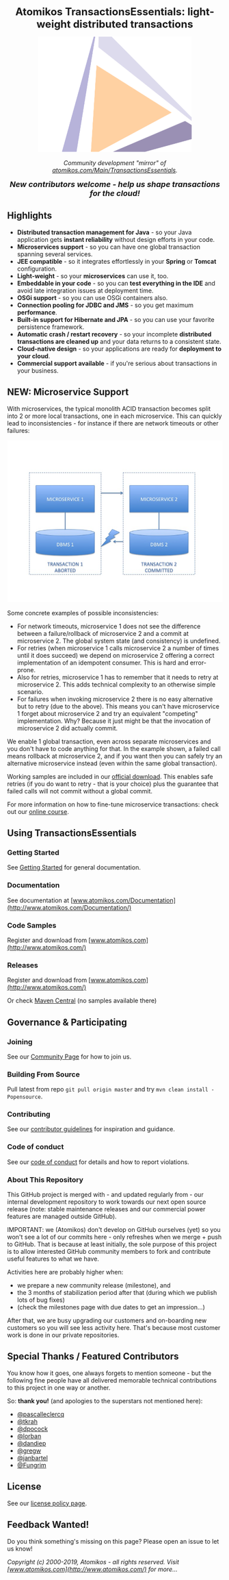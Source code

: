 <p align="center"><font size="+2"><strong>Atomikos TransactionsEssentials: light-weight distributed transactions
</strong></font></p>


<p align="center"><img src=".github/Atomikos_Logo_Background.png" width="360" height="270" alt="Atomikos Logo"></p>

<p align="center"><em>Community development "mirror" of <a href="https://www.atomikos.com/Main/TransactionsEssentials">atomikos.com/Main/TransactionsEssentials</a>.</em></p>

<p align="center"><font size="+1"><em><strong>New contributors welcome - help us shape transactions for the cloud!</strong></em></font></p>

## Highlights

* **Distributed transaction management for Java** - so your Java application gets **instant reliability** without design efforts in your code.
* **Microservices support** - so you can have one global transaction spanning several services.
* **JEE compatible** - so it integrates effortlessly in your **Spring** or **Tomcat** configuration.
* **Light-weight**  - so your **microservices** can use it, too.
* **Embeddable in your code** - so you can **test everything in the IDE** and avoid late integration issues at deployment time.
* **OSGi support** - so you can use OSGi containers also.
* **Connection pooling for JDBC and JMS** - so you get maximum **performance**.
* **Built-in support for Hibernate and JPA** - so you can use your favorite persistence framework.
* **Automatic crash / restart recovery** - so your incomplete **distributed transactions are cleaned up** and your data returns to a consistent state.
* **Cloud-native design** - so your applications are ready for **deployment to your cloud**. 
* **Commercial support available** - if you're serious about transactions in your business. 

## NEW: Microservice Support

With microservices, the typical monolith ACID transaction becomes split into 2 or more local transactions, one in each microservice. This can quickly lead to inconsistencies - for instance if there are network timeouts or other failures: 

<p align="center"><img src=".github/inconsistency.jpg" alt="Inconsistent Microservices"></p>

Some concrete examples of possible inconsistencies:

 * For network timeouts, microservice 1 does not see the difference between a failure/rollback of microservice 2 and a commit at microservice 2. The global system state (and consistency) is undefined.
 * For retries (when microservice 1 calls microservice 2 a number of times until it does succeed) we depend on microservice 2 offering a correct implementation of an idempotent consumer. This is hard and error-prone.
 * Also for retries, microservice 1 has to remember that it needs to retry at microservice 2. This adds technical complexity to an otherwise simple scenario.
 * For failures when invoking microservice 2 there is no easy alternative but to retry (due to the above). This means you can't have microservice 1 forget about microservice 2 and try an equivalent "competing" implementation. Why? Because it just might be that the invocation of microservice 2 did actually commit.

We enable 1 global transaction, even across separate microservices and you don't have to code anything for that. In the example shown, a failed call means rollback at microservice 2, and if you want then you can safely try an alternative microservice instead (even within the same global transaction). 

Working samples are included in our <a href="https://www.atomikos.com/Main/TransactionsEssentials">official download</a>. This enables safe retries (if you do want to retry - that is your choice) plus the guarantee that failed calls will not commit without a global commit.

For more information on how to fine-tune microservice transactions: check out our <a href="https://atomikos.teachable.com/p/microservice-transaction-patterns">online course</a>.

## Using TransactionsEssentials

### Getting Started

See [Getting Started](http://www.atomikos.com/Documentation/GettingStarted) for general documentation.

### Documentation

See documentation at [www.atomikos.com/Documentation](http://www.atomikos.com/Documentation/)

### Code Samples

Register and download from [www.atomikos.com](http://www.atomikos.com/)

### Releases

Register and download from [www.atomikos.com](http://www.atomikos.com/)

Or check [Maven Central](http://search.maven.org) (no samples available there)


## Governance & Participating

### Joining

See our [Community Page](http://www.atomikos.com/Main/AtomikosCommunity) for how to join us.

### Building From Source

Pull latest from repo `git pull origin master` and try `mvn clean install -Popensource`.

### Contributing

See our [contributor guidelines](CONTRIBUTING.MD) for inspiration and guidance.

### Code of conduct

See our [code of conduct](CODE-OF-CONDUCT.MD) for details and how to report violations.

### About This Repository

This GitHub project is merged with  - and updated regularly from - our internal development repository to work towards our next open source release (note: stable maintenance releases and our commercial power features are managed outside GitHub). 

IMPORTANT: we (Atomikos) don't develop on GitHub ourselves (yet) so you won't see a lot of our commits here - only refreshes when we merge + push to GitHub. That is because at least initially, the sole purpose of this project is to allow interested GitHub community members to fork and contribute useful features to what we have.

Activities here are probably higher when:

   - we prepare a new community release (milestone), and 
   - the 3 months of stabilization period after that (during which we publish lots of bug fixes)
   - (check the milestones page with due dates to get an impression...)
   
After that, we are busy upgrading our customers and on-boarding new customers so you will see less activity here. That's because most customer work is done in our private repositories.

## Special Thanks / Featured Contributors

You know how it goes, one always forgets to mention someone - but the following fine people have all delivered memorable technical contributions to this project in one way or another.

So: **thank you!** (and apologies to the superstars not mentioned here):

 - [@pascalleclercq](https://github.com/pascalleclercq) 
 - [@tkrah](https://github.com/tkrah) 
 - [@dpocock](https://github.com/dpocock) 
 - [@lorban](https://github.com/lorban) 
 - [@dandiep](https://github.com/dandiep) 
 - [@gregw](https://github.com/gregw) 
 - [@janbartel](https://github.com/janbartel)
 - [@Fungrim](https://github.com/Fungrim)
 

## License

See our [license policy page](http://www.atomikos.com/Main/WhichLicenseApplies).

## Feedback Wanted!

Do you think something's missing on this page? Please open an issue to let us know!

_Copyright (c) 2000-2019, Atomikos - all rights reserved. Visit [www.atomikos.com](http://www.atomikos.com/) for more..._
